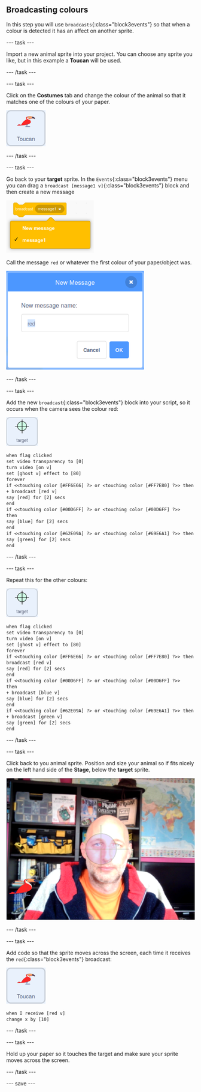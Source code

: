 ## Broadcasting colours

In this step you will use `broadcasts`{:class="block3events"} so that when a colour is detected it has an affect on another sprite.

--- task ---

Import a new animal sprite into your project. You can choose any sprite you like, but in this example a **Toucan** will be used.

--- /task ---

--- task ---

Click on the **Costumes** tab and change the colour of the animal so that it matches one of the colours of your paper.

![image of the toucan sprite](images/animal-sprite.png)

--- /task ---

--- task ---

Go back to your **target** sprite. In the `Events`{:class="block3events"} menu you can drag a `broadcast [message1 v]`{:class="block3events"} block and then create a new message

![image of the menu selection for a broadcast block](images/new-message.png)

Call the message `red` or whatever the first colour of your paper/object was.

![image showing the naming dialogue box, with red typed in](images/message-red.png)

--- /task ---

--- task ---

Add the new `broadcast`{:class="block3events"} block into your script, so it occurs when the camera sees the colour red:

![image of target sprite](images/target-sprite.png)

```blocks3
when flag clicked
set video transparency to [0]
turn video [on v]
set [ghost v] effect to [80]
forever
if <<touching color [#FF6E66] ?> or <touching color [#FF7E80] ?>> then
+ broadcast [red v]
say [red] for [2] secs
end
if <<touching color [#00D6FF] ?> or <touching color [#00D6FF] ?>>  then
say [blue] for [2] secs
end
if <<touching color [#62E09A] ?> or <touching color [#69E6A1] ?>> then
say [green] for [2] secs
end
``` 

--- /task ---

--- task ---

Repeat this for the other colours:

![image of target sprite](images/target-sprite.png)

```blocks3
when flag clicked
set video transparency to [0]
turn video [on v]
set [ghost v] effect to [80]
forever
if <<touching color [#FF6E66] ?> or <touching color [#FF7E80] ?>> then
broadcast [red v]
say [red] for [2] secs
end
if <<touching color [#00D6FF] ?> or <touching color [#00D6FF] ?>>  then
+ broadcast [blue v]
say [blue] for [2] secs
end
if <<touching color [#62E09A] ?> or <touching color [#69E6A1] ?>> then
+ broadcast [green v]
say [green] for [2] secs
end
```
--- /task ---

--- task ---

Click back to you animal sprite. Position and size your animal so if fits nicely on the left hand side of the **Stage**, below the **target** sprite.

![image showing animal sprite on lower left hand side of the stage](images/sprite-on-stage.png)

--- /task ---

--- task ---

Add code so that the sprite moves across the screen, each time it receives the `red`{:class="block3events"} broadcast:

![image of the toucan sprite](images/animal-sprite.png)

```blocks3
when I receive [red v]
change x by [10]
```

--- /task ---

--- task ---

Hold up your paper so it touches the target and make sure your sprite moves across the screen.

--- /task ---

--- save ---





